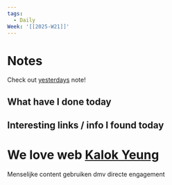 ```yaml
---
tags:
  - Daily
Week: '[[2025-W21]]'
---
```


# Notes

Check out [yesterdays](2025-05-22) note!

## What have I done today

## Interesting links / info I found today
# We love web [Kalok Yeung](https://kalokyeung.com/ "https://kalokyeung.com/")

Menselijke content gebruiken dmv directe engagement

